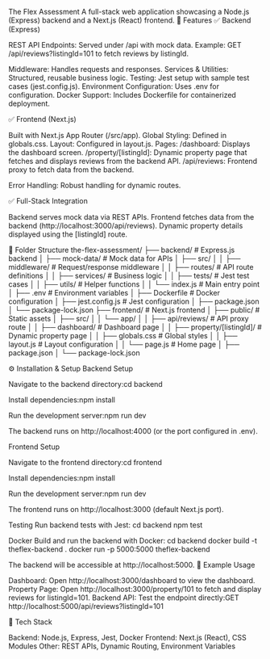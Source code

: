 The Flex Assessment
A full-stack web application showcasing a Node.js (Express) backend and a Next.js (React) frontend.
🚀 Features
✅ Backend (Express)

REST API Endpoints: Served under /api with mock data.
Example: GET /api/reviews?listingId=101 to fetch reviews by listingId.


Middleware: Handles requests and responses.
Services & Utilities: Structured, reusable business logic.
Testing: Jest setup with sample test cases (jest.config.js).
Environment Configuration: Uses .env for configuration.
Docker Support: Includes Dockerfile for containerized deployment.

✅ Frontend (Next.js)

Built with Next.js App Router (/src/app).
Global Styling: Defined in globals.css.
Layout: Configured in layout.js.
Pages:
/dashboard: Displays the dashboard screen.
/property/[listingId]: Dynamic property page that fetches and displays reviews from the backend API.
/api/reviews: Frontend proxy to fetch data from the backend.


Error Handling: Robust handling for dynamic routes.

✅ Full-Stack Integration

Backend serves mock data via REST APIs.
Frontend fetches data from the backend (http://localhost:3000/api/reviews).
Dynamic property details displayed using the [listingId] route.

📂 Folder Structure
the-flex-assessment/
├── backend/                    # Express.js backend
│   ├── mock-data/             # Mock data for APIs
│   ├── src/
│   │   ├── middleware/        # Request/response middleware
│   │   ├── routes/            # API route definitions
│   │   ├── services/          # Business logic
│   │   ├── tests/             # Jest test cases
│   │   ├── utils/             # Helper functions
│   │   └── index.js           # Main entry point
│   ├── .env                   # Environment variables
│   ├── Dockerfile             # Docker configuration
│   ├── jest.config.js         # Jest configuration
│   ├── package.json
│   └── package-lock.json
├── frontend/                   # Next.js frontend
│   ├── public/                # Static assets
│   ├── src/
│   │   └── app/
│   │       ├── api/reviews/   # API proxy route
│   │       ├── dashboard/     # Dashboard page
│   │       ├── property/[listingId]/ # Dynamic property page
│   │       ├── globals.css    # Global styles
│   │       ├── layout.js      # Layout configuration
│   │       └── page.js        # Home page
│   ├── package.json
│   └── package-lock.json

⚙️ Installation & Setup
Backend Setup

Navigate to the backend directory:cd backend


Install dependencies:npm install


Run the development server:npm run dev

The backend runs on http://localhost:4000 (or the port configured in .env).

Frontend Setup

Navigate to the frontend directory:cd frontend


Install dependencies:npm install


Run the development server:npm run dev

The frontend runs on http://localhost:3000 (default Next.js port).

Testing
Run backend tests with Jest:
cd backend
npm test

Docker
Build and run the backend with Docker:
cd backend
docker build -t theflex-backend .
docker run -p 5000:5000 theflex-backend

The backend will be accessible at http://localhost:5000.
🔗 Example Usage

Dashboard: Open http://localhost:3000/dashboard to view the dashboard.
Property Page: Open http://localhost:3000/property/101 to fetch and display reviews for listingId=101.
Backend API: Test the endpoint directly:GET http://localhost:5000/api/reviews?listingId=101



📌 Tech Stack

Backend: Node.js, Express, Jest, Docker
Frontend: Next.js (React), CSS Modules
Other: REST APIs, Dynamic Routing, Environment Variables
